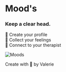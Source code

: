 # Mood's

### Keep a clear head.

💭 Create your profile <br />
💭 Collect your feelings <br />
💭 Connect to your therapist <br />

![Moods](https://i.ibb.co/4pN30Wk/macbookgold-front.png)

Create with 💛 by Valerie